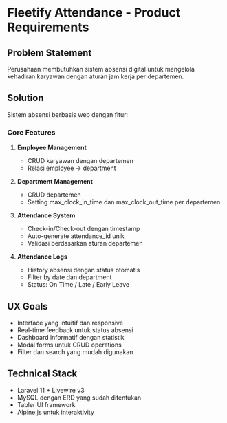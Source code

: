 # Fleetify Attendance - Product Requirements

## Problem Statement
Perusahaan membutuhkan sistem absensi digital untuk mengelola kehadiran karyawan dengan aturan jam kerja per departemen.

## Solution
Sistem absensi berbasis web dengan fitur:

### Core Features
1. **Employee Management**
   - CRUD karyawan dengan departemen
   - Relasi employee -> department

2. **Department Management** 
   - CRUD departemen
   - Setting max_clock_in_time dan max_clock_out_time per departemen

3. **Attendance System**
   - Check-in/Check-out dengan timestamp
   - Auto-generate attendance_id unik
   - Validasi berdasarkan aturan departemen

4. **Attendance Logs**
   - History absensi dengan status otomatis
   - Filter by date dan department
   - Status: On Time / Late / Early Leave

## UX Goals
- Interface yang intuitif dan responsive
- Real-time feedback untuk status absensi
- Dashboard informatif dengan statistik
- Modal forms untuk CRUD operations
- Filter dan search yang mudah digunakan

## Technical Stack
- Laravel 11 + Livewire v3
- MySQL dengan ERD yang sudah ditentukan
- Tabler UI framework
- Alpine.js untuk interaktivity
